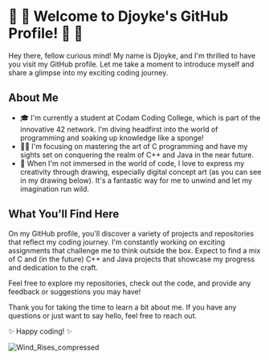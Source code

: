 # 🦄 🚀 Welcome to Djoyke's GitHub Profile! 🚀 🦄

Hey there, fellow curious mind! My name is Djoyke, and I'm thrilled to have you visit my GitHub profile. Let me take a moment to introduce myself and share a glimpse into my exciting coding journey.

## About Me

- 🎓 I'm currently a student at Codam Coding College, which is part of the innovative 42 network. I'm diving headfirst into the world of programming and soaking up knowledge like a sponge!
- 👨‍💻 I'm focusing on mastering the art of C programming and have my sights set on conquering the realm of C++ and Java in the near future.
- 🎨 When I'm not immersed in the world of code, I love to express my creativity through drawing, especially digital concept art (as you can see in my drawing below). It's a fantastic way for me to unwind and let my imagination run wild.

## What You'll Find Here

On my GitHub profile, you'll discover a variety of projects and repositories that reflect my coding journey. I'm constantly working on exciting assignments that challenge me to think outside the box. Expect to find a mix of C and (in the future) C++ and Java projects that showcase my progress and dedication to the craft.

Feel free to explore my repositories, check out the code, and provide any feedback or suggestions you may have!

Thank you for taking the time to learn a bit about me. If you have any questions or just want to say hello, feel free to reach out.

✨ Happy coding! ✨

![Wind_Rises_compressed](https://github.com/DjoykeAbyah/DjoykeAbyah/assets/115019123/bdd051e6-eef1-4c3d-9800-51a8db47896a)


<!--
**DjoykeAbyah/DjoykeAbyah** is a ✨ _special_ ✨ repository because its `README.md` (this file) appears on your GitHub profile.

Here are some ideas to get you started:

- 🔭 I’m currently working on ...
- 🌱 I’m currently learning ...
- 👯 I’m looking to collaborate on ...
- 🤔 I’m looking for help with ...
- 💬 Ask me about ...
- 📫 How to reach me: ...
- 😄 Pronouns: ...
- ⚡ Fun fact: ...
-->
